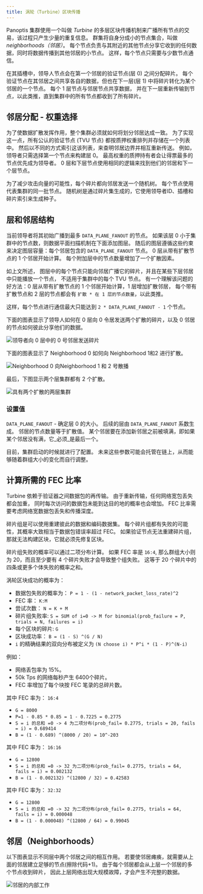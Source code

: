 ```yaml
---
title: 涡轮（Turbine）区块传播
---
```


Panoptis 集群使用一个叫做 _Turbine_ 的多层区块传播机制来广播所有节点的交易，该过程只产生少量的重复信息。 群集将自身分成小的节点集合，叫做 _neighborhoods（邻居）_。 每个节点负责与其附近的其他节点分享它收到的任何数据，同时将数据传播到其他邻居的小节点。 这样，每个节点只需要与少数节点通信。

在其插槽中，领导人节点会在第一个邻居的验证节点\(层 0\) 之间分配碎片。 每个验证节点在其邻居之间共享各自的数据，但也在下一层\(层 1\) 中将碎片转化为某个邻居的一个节点。 每个 1 层节点与邻居节点共享数据， 并在下一层重新传输到节点，以此类推，直到集群中的所有节点都收到了所有碎片。

## 邻居分配 - 权重选择

为了使数据扩散发挥作用，整个集群必须就如何将划分邻居达成一致。 为了实现这一点，所有公认的验证节点 \(TVU 节点\) 都按质押权重排列并存储在一个列表中。 然后以不同的方式索引这该列表，来查明邻居边界并相互重新传送。 例如，领导者只需选择第一个节点来构建层 0。 最高权重的质押持有者会让得票最多的节点优先成为领导者。 0 层和下层节点使用相同的逻辑来找到他们的邻居和下一个层节点。

为了减少攻击向量的可能性，每个碎片都向邻居发送一个随机树。 每个节点使用代表集群的同一批节点。 随机树是通过碎片集生成的，它使用领导者ID、插槽和碎片索引来生成种子。

## 层和邻居结构

当前领导者将其初始广播到最多 `DATA_PLANE_FANOUT` 的节点。 如果该层 0 小于集群中的节点数，则数据平面扫描机制在下面添加图层。 随后的图层遵循这些约束来决定图层容量：每个邻居包含的 `DATA_PLANE_FANOUT` 节点。 0 层从带有扩散节点的 1 个邻居开始计算。 每个附加层中的节点数量增加了一个扩散因素。

如上文所述， 图层中的每个节点只能向邻居广播它的碎片，并且在某些下层邻居中只能播放一个节点， 不适用于集群中的每个 TVU 节点。 有一个理解该问题的好方法：0 层从带有扩散节点的 1 个邻居开始计算，1 层增加扩散邻居， 每个带有扩散节点和 2 层的节点都会有 `扩散 * 在 1 层的节点数量`，以此类推。

这样，每个节点进行通信最大只能达到 `2 * DATA_PLANE_FANOUT - 1` 个节点。

下面的图表显示了领导人如何在 0 层向 0 令居发送两个扩散的碎片，以及 0 邻居的节点如何彼此分享他们的数据。

![领导者向 0 层中的 0 号邻居发送碎片](/img/data-plane-seeding.svg)

下面的图表显示了 Neighborhood 0 如何向 Neighborhood 1和2 进行扩散。

![Neighborhood 0 向Neighborhood 1 和 2 号散播](/img/data-plane-fanout.svg)

最后，下图显示两个层集群都有 2 个扩散。

![具有两个扩散的两层集群](/img/data-plane.svg)

### 设置值

`DATA_PLANE_FANOUT` - 确定层 0 的大小。 后续的层由 `DATA_PLANE_FANOUT` 系数生成。 邻居的节点数量等于扩散值。 某个邻居要在添加新邻居之前被填满，即如果某个邻居没有满，它_必须_是最后一个。

目前，集群启动的时候就进行了配置。 未来这些参数可能会托管在链上，从而能够随着群组大小的变化而自行调整。

## 计算所需的 FEC 比率

Turbine 依赖于验证器之间数据包的再传输。 由于重新传输，任何网络宽包丢失都会加重， 同时每次访问的数据包未能到达目的地的概率也会增加。 FEC 比率需要考虑网络宽数据包丢失和传播深度。

碎片组是可以使用重建彼此的数据和编码数据集。 每个碎片组都有失败的可能性，其概率大致相当于数据包错误率超过 FEC。 如果验证节点无法重建碎片组，那就无法构建区块，它就必须先修复区块。

碎片组失败的概率可以通过二项分布计算。 如果 FEC 率是 `16:4`, 那么群组大小则为 20，而且至少要有 4 个碎片失败才会导致整个组失败。 这等于 20 个碎片中的四条或更多个体失败的概率之和。

涡轮区块成功的概率为：

- 数据包失败的概率为： `P = 1 - (1 - network_packet_loss_rate)^2`
- FEC 率： `K:M`
- 尝试次数： `N = K + M`
- 碎片组失败率: `S = SUM of i=0 -> M for binomial(prob_failure = P, trials = N, failures = i)`
- 每个区块的碎片: `G`
- 区块成功率： `B = (1 - S) ^(G / N)`
- `i` 的精确结果的双向分布被定义为 `(N choose i) * P^i * (1 - P)^(N-i)`

例如：

- 网络丢包率为 15%。
- 50k Tps 的网络每秒产生 6400个碎片。
- FEC 率增加了每个块按 FEC 笔录的总碎片数。

其中 FEC 率为： `16:4`

- `G = 8000`
- `P=1 - 0.85 * 0.85 = 1 - 0.7225 = 0.2775`
- `S = i 的总和 =0 -> 4 为二项分布(prob_fail= 0.2775, trials = 20, fails = i) = 0.689414`
- `B = (1 - 0.689) ^(8000 / 20) = 10^-203`

其中 FEC 率为： `16:16`

- `G = 12800`
- `S = i 的总和 =0 -> 32 为二项分布(prob_fail= 0.2775, trials = 64, fails = i) = 0.002132`
- `B = (1 - 0.002132) ^(12800 / 32) = 0.42583`

其中 FEC 率为： `32:32`

- `G = 12800`
- `S = i 的总和 =0 -> 32 为二项分布(prob_fail= 0.2775, trials = 64, fails = i) = 0.000048`
- `B = (1 - 0.000048) ^(12800 / 64) = 0.99045`

## 邻居（Neighborhoods）

以下图表显示不同层中两个邻居之间的相互作用。 若要使邻居瘫痪，就需要从上面的邻居建立足够的节点\(擦除代码+1\)。 由于每个邻居都会从上层一个邻居的多个节点收到碎片， 因此上层网络出现大规模故障，才会产生不完整的数据。

![邻居的内部工作](/img/data-plane-neighborhood.svg)
